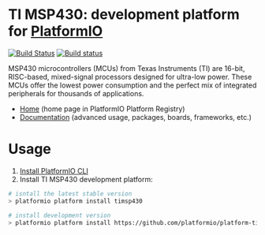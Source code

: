 # TI MSP430: development platform for [PlatformIO](http://platformio.org)
[![Build Status](https://travis-ci.org/platformio/platform-timsp430.svg?branch=develop)](https://travis-ci.org/platformio/platform-timsp430)
[![Build status](https://ci.appveyor.com/api/projects/status/rak8taqp0jqrmi53/branch/develop?svg=true)](https://ci.appveyor.com/project/ivankravets/platform-timsp430/branch/develop)

MSP430 microcontrollers (MCUs) from Texas Instruments (TI) are 16-bit, RISC-based, mixed-signal processors designed for ultra-low power. These MCUs offer the lowest power consumption and the perfect mix of integrated peripherals for thousands of applications.

* [Home](http://platformio.org/platforms/timsp430) (home page in PlatformIO Platform Registry)
* [Documentation](http://docs.platformio.org/en/latest/platforms/timsp430.html) (advanced usage, packages, boards, frameworks, etc.)

# Usage

1. [Install PlatformIO CLI](http://docs.platformio.org/en/latest/installation.html)
2. Install TI MSP430 development platform:
```bash
# isntall the latest stable version
> platformio platform install timsp430

# install development version
> platformio platform install https://github.com/platformio/platform-timsp430/archive/develop.zip
```
